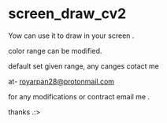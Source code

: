 # screen_draw_cv2

Yow can use it to draw in your screen .

color range can be modified.

default set given range, any canges cotact me 

at- royarpan28@protonmail.com

for any modifications or contract email me .

thanks .:>
